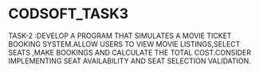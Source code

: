 # CODSOFT_TASK3
TASK-2 :DEVELOP A PROGRAM THAT SIMULATES A MOVIE TICKET BOOKING SYSTEM.ALLOW USERS TO VIEW MOVIE LISTINGS,SELECT SEATS ,MAKE BOOKINGS AND CALCULATE THE TOTAL COST.CONSIDER IMPLEMENTING SEAT AVAILABILITY AND SEAT SELECTION VALIDATION.
